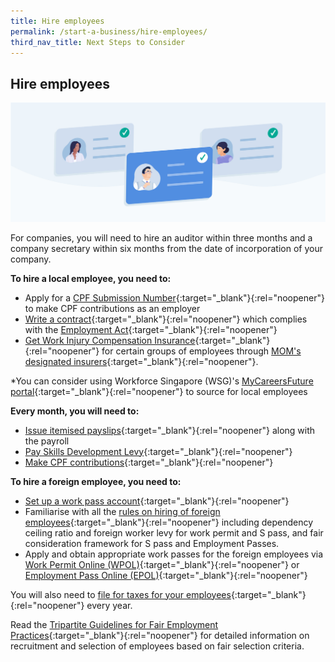 ```yaml
---
title: Hire employees
permalink: /start-a-business/hire-employees/
third_nav_title: Next Steps to Consider
---
```


## Hire employees

![Hire employees](/images/start/StartSJ_StartSJ_HireEmployees.jpg)

For companies, you will need to hire an auditor within three months and a company secretary within six months from the date of incorporation of your company.

**To hire a local employee, you need to:**

- Apply for a [CPF Submission Number](https://www.cpf.gov.sg/employer/making-cpf-contributions/applying-for-a-cpf-submission-number){:target="_blank"}{:rel="noopener"} to make CPF contributions as an employer
- [Write a contract](https://www.mom.gov.sg/employment-practices/contract-of-service#key-employment-terms){:target="_blank"}{:rel="noopener"} which complies with the [Employment Act](https://www.mom.gov.sg/employment-practices/employment-act){:target="_blank"}{:rel="noopener"}
- [Get Work Injury Compensation Insurance](https://www.mom.gov.sg/workplace-safety-and-health/work-injury-compensation/work-injury-compensation-insurance){:target="_blank"}{:rel="noopener"} for certain groups of employees through [MOM's designated insurers](https://www.mom.gov.sg/workplace-safety-and-health/wsh-service-providers/find-approved-service-providers/find-a-wic-designated-insurer){:target="_blank"}{:rel="noopener"}.

\*You can consider using Workforce Singapore (WSG)'s [MyCareersFuture portal](https://employer.mycareersfuture.sg/){:target="_blank"}{:rel="noopener"} to source for local employees

**Every month, you will need to:**

- [Issue itemised payslips](https://www.mom.gov.sg/employment-practices/salary/itemised-payslips){:target="_blank"}{:rel="noopener"} along with the payroll
- [Pay Skills Development Levy](https://www.cpf.gov.sg/employer/employer-obligations/skills-development-levy){:target="_blank"}{:rel="noopener"}
- [Make CPF contributions](https://www.cpf.gov.sg/employer/making-cpf-contributions){:target="_blank"}{:rel="noopener"}

**To hire a foreign employee, you need to:**

- [Set up a work pass account](https://www.mom.gov.sg/eservices/services/work-pass-account-registration-wpar){:target="_blank"}{:rel="noopener"}
- Familiarise with all the [rules on hiring of foreign employees](https://www.mom.gov.sg/passes-and-permits){:target="_blank"}{:rel="noopener"} including dependency ceiling ratio and foreign worker levy for work permit and S pass, and fair consideration framework for S pass and Employment Passes.
- Apply and obtain appropriate work passes for the foreign employees via [Work Permit Online (WPOL)](https://www.mom.gov.sg/eservices/services/wp-online-for-businesses-and-employment-agencies){:target="_blank"}{:rel="noopener"} or [Employment Pass Online (EPOL)](https://www.mom.gov.sg/eservices/services/ep-online){:target="_blank"}{:rel="noopener"}

You will also need to [file for taxes for your employees](https://www.iras.gov.sg/taxes/individual-income-tax/employers){:target="_blank"}{:rel="noopener"} every year.

Read the [Tripartite Guidelines for Fair Employment Practices](https://apc01.safelinks.protection.outlook.com/?url=https%3A%2F%2Fwww.tal.sg%2Ftafep%2FGetting-Started%2FFair%2FTripartite-Guidelines&data=04%7C01%7Cgeri%40tafep.sg%7C21fa7cbea2f54dfe23cb08d8e1e25abf%7C0af12b508f1940928ace4dce8f8253e0%7C0%7C0%7C637507709604882743%7CUnknown%7CTWFpbGZsb3d8eyJWIjoiMC4wLjAwMDAiLCJQIjoiV2luMzIiLCJBTiI6Ik1haWwiLCJXVCI6Mn0%3D%7C1000&sdata=PW2pfsf79t0LMat5sYb99Of2QxDRu2d93hVq%2BsWO4bg%3D&reserved=0){:target="_blank"}{:rel="noopener"} for detailed information on recruitment and selection of employees based on fair selection criteria.

